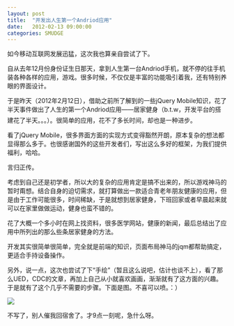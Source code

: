 ```yaml
---
layout: post
title:  "开发出人生第一个Andriod应用"
date:   2012-02-13 09:00:00
categories: SMUDGE
---
```


如今移动互联网发展迅猛，这次我也算亲自尝试了下。



自从去年12月份身份证生日那天，拿到人生第一台Andriod手机，就不停的往手机装各种各样的应用，游戏。很多时候，不仅仅是丰富的功能吸引着我，还有特别养眼的界面设计。



于是昨天（2012年2月12日），借助之前所了解到的一些jQuery Mobile知识，花了半天事件做出了人生的第一个Andriod应用——居家健身（b.t.w，开发平台的搭建花了半天。。。）。很简单的应用，花不了多长时间，却也是一种进步。



看了jQuery Mobile，很多界面方面的实现方式变得豁然开朗，原本复杂的想法都显得那么多于。也很感谢国外的这些开发者们，写出这么多好的框架，为我们提供福利，哈哈。



言归正传。



考虑到自己还是初学者，所以大的复杂的应用肯定是搞不出来的，所以游戏神马的暂时甭想。结合自身的迫切需求，就打算做出一款适合青老年朋友健康的应用，但是由于工作可能很多，时间稀缺，于是就想到居家健身，下班回家或者早晨起来就可以在家里做做运动，健身也蛮不错的。



花了大概一个多小时在网上找资料，很多医学网站，健康的新闻，最后总结出了应用中所列出的那么些条居家健身的方法。



开发其实很简单很简单，完全就是前端的知识，页面布局神马的jqm都帮助搞定，更适合手持设备操作。



另外，说一点，这次也尝试了下“手绘”（暂且这么说吧，估计也谈不上），看了那么UED，CDC的文章，再加上自己从小就喜欢画画，渐渐就有了这方面的兴趣。于是就有了这个几乎不需要的步骤。下面是图。不喜可以喷。：）



<img src="http://binnng.coding.io/assets/images/homefitness.jpg"/>



不写了，别人催我回宿舍了。才9点一刻呢，急什么呀。